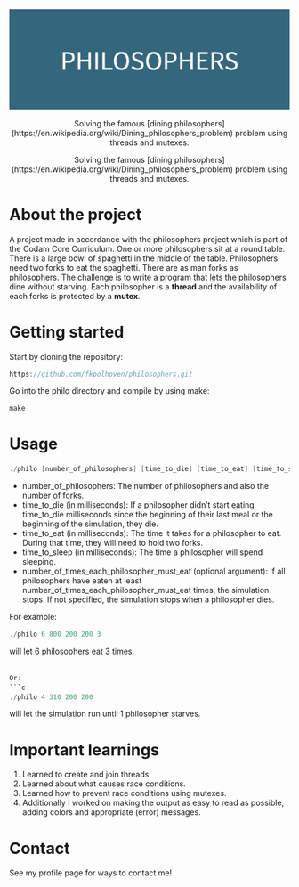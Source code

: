 <div align="center">

  <img src="img/PHILOSOPHERS.png" alt="logo" width="1000" height="auto" />
 
  <p>
   Solving the famous [dining philosophers](https://en.wikipedia.org/wiki/Dining_philosophers_problem) problem using threads and mutexes.     </p>
  
</div>

<div align="center">
Solving the famous [dining philosophers](https://en.wikipedia.org/wiki/Dining_philosophers_problem) problem using threads and mutexes.
</div>

# About the project

A project made in accordance with the philosophers project which is part of the Codam Core Curriculum. One or more philosophers sit at a round table. There is a large bowl of spaghetti in the middle of the table. Philosophers need two forks to eat the spaghetti. There are as man forks as philosophers. The challenge is to write a program that lets the philosophers dine without starving. Each philosopher is a **thread** and the availability of each forks is protected by a **mutex**.

# Getting started

Start by cloning the repository:
```c
https://github.com/fkoolhoven/philosophers.git
```
Go into the philo directory and compile by using make:
```c
make
```

# Usage

```c
./philo [number_of_philosophers] [time_to_die] [time_to_eat] [time_to_sleep] [number_of_times_each_philosopher_must_eat]
```
- number_of_philosophers: The number of philosophers and also the number of forks.
- time_to_die (in milliseconds): If a philosopher didn’t start eating time_to_die milliseconds since the beginning of their last meal or the beginning of the simulation, they die.
- time_to_eat (in milliseconds): The time it takes for a philosopher to eat. During that time, they will need to hold two forks.
- time_to_sleep (in milliseconds): The time a philosopher will spend sleeping.
- number_of_times_each_philosopher_must_eat (optional argument): If all philosophers have eaten at least number_of_times_each_philosopher_must_eat times, the simulation stops. If not specified, the simulation stops when a philosopher dies.

For example:
```c
./philo 6 800 200 200 3 
```
will let 6 philosophers eat 3 times.
```c

Or:
```c
./philo 4 310 200 200
```
will let the simulation run until 1 philosopher starves.

# Important learnings

1. Learned to create and join threads.
2. Learned about what causes race conditions.
3. Learned how to prevent race conditions using mutexes.
4. Additionally I worked on making the output as easy to read as possible, adding colors and appropriate (error) messages.

# Contact

See my profile page for ways to contact me!
